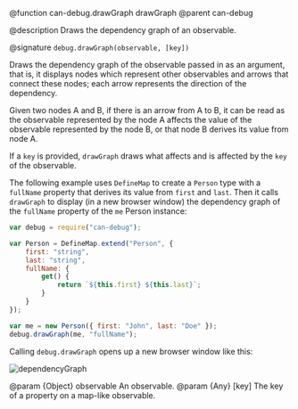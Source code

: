 @function can-debug.drawGraph drawGraph
@parent can-debug

@description Draws the dependency graph of an observable.

@signature `debug.drawGraph(observable, [key])`

Draws the dependency graph of the observable passed in as an argument, that is, it
displays nodes which represent other observables and arrows that connect these nodes;
each arrow represents the direction of the dependency. 

Given two nodes A and B, if there is an arrow from A to B, it can be read as the
observable represented by the node A affects the value of the observable represented
by the node B, or that node B derives its value from node A. 

If a `key` is provided, `drawGraph` draws what affects and is affected by the `key` 
of the observable.

The following example uses `DefineMap` to create a `Person` type with a `fullName`
property that derives its value from `first` and `last`. Then it calls `drawGraph` 
to display (in a new browser window) the dependency graph of the `fullName` property 
of the `me` Person instance:

```js
var debug = require("can-debug");

var Person = DefineMap.extend("Person", {
	first: "string",
	last: "string",
	fullName: {
		get() {
			return `${this.first} ${this.last}`;
		}
	}
});

var me = new Person({ first: "John", last: "Doe" });
debug.drawGraph(me, "fullName");
```

Calling `debug.drawGraph` opens up a new browser window like this:

<img class="bit-docs-screenshot" alt="dependencyGraph" src="../node_modules/can-debug/doc/map-dependency-graph.png">

@param {Object} observable An observable.
@param {Any} [key] The key of a property on a map-like observable.
